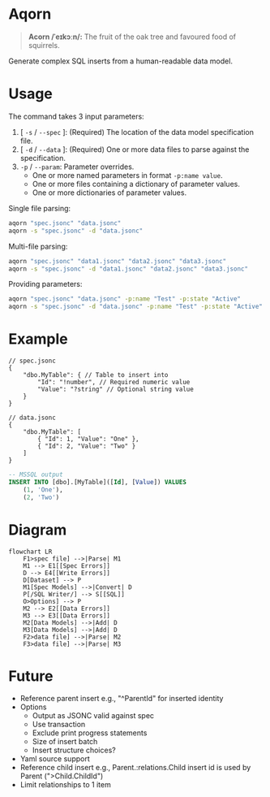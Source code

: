 # Aqorn
> **Acorn /ˈeɪkɔːn/:** The fruit of the oak tree and favoured food of squirrels.

Generate complex SQL inserts from a human-readable data model.

# Usage
The command takes 3 input parameters:
1. [ `-s` / `--spec` ]: (Required) The location of the data model specification file.
2. [ `-d` / `--data` ]: (Required) One or more data files to parse against the specification.
3. `-p` / `--param`: Parameter overrides.
   - One or more named parameters in format `-p:name value`.
   - One or more files containing a dictionary of parameter values.
   - One or more dictionaries of parameter values.

Single file parsing:  
```sh
aqorn "spec.jsonc" "data.jsonc"
aqorn -s "spec.jsonc" -d "data.jsonc"
```

Multi-file parsing:  
```sh
aqorn "spec.jsonc" "data1.jsonc" "data2.jsonc" "data3.jsonc"
aqorn -s "spec.jsonc" -d "data1.jsonc" "data2.jsonc" "data3.jsonc"
```

Providing parameters:
```sh
aqorn "spec.jsonc" "data.jsonc" -p:name "Test" -p:state "Active"
aqorn -s "spec.jsonc" -d "data.jsonc" -p:name "Test" -p:state "Active"
```

# Example
```jsonc
// spec.jsonc
{
    "dbo.MyTable": { // Table to insert into
        "Id": "!number", // Required numeric value
        "Value": "?string" // Optional string value
    }
}
```
```jsonc
// data.jsonc
{
    "dbo.MyTable": [
        { "Id": 1, "Value": "One" },
        { "Id": 2, "Value": "Two" }
    ]
}
```

```sql
-- MSSQL output
INSERT INTO [dbo].[MyTable]([Id], [Value]) VALUES
    (1, 'One'),
    (2, 'Two')
```

# Diagram
```mermaid
flowchart LR
    F1>spec file] -->|Parse| M1
    M1 --> E1[[Spec Errors]]
    D --> E4[[Write Errors]]
    D[Dataset] --> P
    M1[Spec Models] -->|Convert| D
    P[/SQL Writer/] --> S[[SQL]]
    O>Options] --> P
    M2 --> E2[[Data Errors]]
    M3 --> E3[[Data Errors]]
    M2[Data Models] -->|Add| D
    M3[Data Models] -->|Add| D
    F2>data file] -->|Parse| M2
    F3>data file] -->|Parse| M3
```

# Future
* Reference parent insert
    e.g., "^ParentId" for inserted identity
* Options
    * Output as JSONC valid against spec
    * Use transaction
    * Exclude print progress statements
    * Size of insert batch
    * Insert structure choices?
* Yaml source support
* Reference child insert
    e.g., Parent.:relations.Child insert id is used by Parent (">Child.ChildId")
* Limit relationships to 1 item